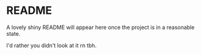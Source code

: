 # README

A lovely shiny README will appear here once the project is in a reasonable state.

I'd rather you didn't look at it rn tbh.